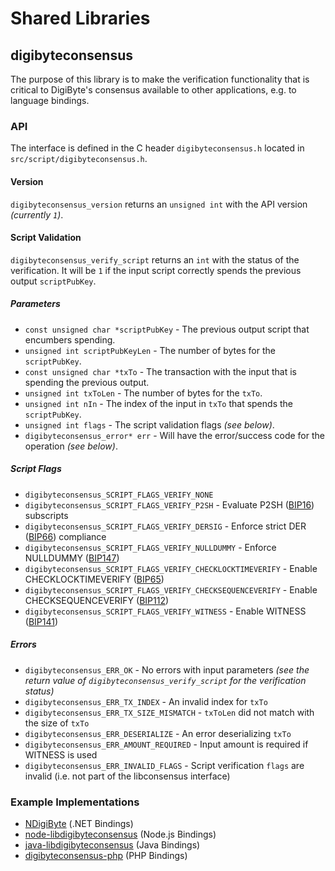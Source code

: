 Shared Libraries
================

## digibyteconsensus

The purpose of this library is to make the verification functionality that is critical to DigiByte's consensus available to other applications, e.g. to language bindings.

### API

The interface is defined in the C header `digibyteconsensus.h` located in `src/script/digibyteconsensus.h`.

#### Version

`digibyteconsensus_version` returns an `unsigned int` with the API version *(currently `1`)*.

#### Script Validation

`digibyteconsensus_verify_script` returns an `int` with the status of the verification. It will be `1` if the input script correctly spends the previous output `scriptPubKey`.

##### Parameters
- `const unsigned char *scriptPubKey` - The previous output script that encumbers spending.
- `unsigned int scriptPubKeyLen` - The number of bytes for the `scriptPubKey`.
- `const unsigned char *txTo` - The transaction with the input that is spending the previous output.
- `unsigned int txToLen` - The number of bytes for the `txTo`.
- `unsigned int nIn` - The index of the input in `txTo` that spends the `scriptPubKey`.
- `unsigned int flags` - The script validation flags *(see below)*.
- `digibyteconsensus_error* err` - Will have the error/success code for the operation *(see below)*.

##### Script Flags
- `digibyteconsensus_SCRIPT_FLAGS_VERIFY_NONE`
- `digibyteconsensus_SCRIPT_FLAGS_VERIFY_P2SH` - Evaluate P2SH ([BIP16](https://github.com/digibyte/bips/blob/master/bip-0016.mediawiki)) subscripts
- `digibyteconsensus_SCRIPT_FLAGS_VERIFY_DERSIG` - Enforce strict DER ([BIP66](https://github.com/digibyte/bips/blob/master/bip-0066.mediawiki)) compliance
- `digibyteconsensus_SCRIPT_FLAGS_VERIFY_NULLDUMMY` - Enforce NULLDUMMY ([BIP147](https://github.com/digibyte/bips/blob/master/bip-0147.mediawiki))
- `digibyteconsensus_SCRIPT_FLAGS_VERIFY_CHECKLOCKTIMEVERIFY` - Enable CHECKLOCKTIMEVERIFY ([BIP65](https://github.com/digibyte/bips/blob/master/bip-0065.mediawiki))
- `digibyteconsensus_SCRIPT_FLAGS_VERIFY_CHECKSEQUENCEVERIFY` - Enable CHECKSEQUENCEVERIFY ([BIP112](https://github.com/digibyte/bips/blob/master/bip-0112.mediawiki))
- `digibyteconsensus_SCRIPT_FLAGS_VERIFY_WITNESS` - Enable WITNESS ([BIP141](https://github.com/digibyte/bips/blob/master/bip-0141.mediawiki))

##### Errors
- `digibyteconsensus_ERR_OK` - No errors with input parameters *(see the return value of `digibyteconsensus_verify_script` for the verification status)*
- `digibyteconsensus_ERR_TX_INDEX` - An invalid index for `txTo`
- `digibyteconsensus_ERR_TX_SIZE_MISMATCH` - `txToLen` did not match with the size of `txTo`
- `digibyteconsensus_ERR_DESERIALIZE` - An error deserializing `txTo`
- `digibyteconsensus_ERR_AMOUNT_REQUIRED` - Input amount is required if WITNESS is used
- `digibyteconsensus_ERR_INVALID_FLAGS` - Script verification `flags` are invalid (i.e. not part of the libconsensus interface)

### Example Implementations
- [NDigiByte](https://github.com/MetacoSA/NDigiByte/blob/5e1055cd7c4186dee4227c344af8892aea54faec/NDigiByte/Script.cs#L979-#L1031) (.NET Bindings)
- [node-libdigibyteconsensus](https://github.com/bitpay/node-libdigibyteconsensus) (Node.js Bindings)
- [java-libdigibyteconsensus](https://github.com/dexX7/java-libdigibyteconsensus) (Java Bindings)
- [digibyteconsensus-php](https://github.com/Bit-Wasp/digibyteconsensus-php) (PHP Bindings)
